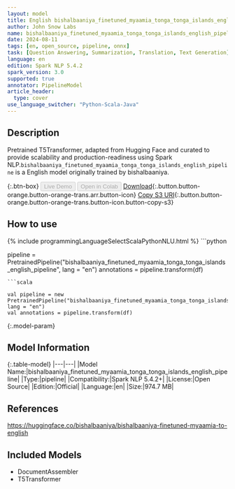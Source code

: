 ```yaml
---
layout: model
title: English bishalbaaniya_finetuned_myaamia_tonga_tonga_islands_english_pipeline pipeline T5Transformer from bishalbaaniya
author: John Snow Labs
name: bishalbaaniya_finetuned_myaamia_tonga_tonga_islands_english_pipeline
date: 2024-08-11
tags: [en, open_source, pipeline, onnx]
task: [Question Answering, Summarization, Translation, Text Generation]
language: en
edition: Spark NLP 5.4.2
spark_version: 3.0
supported: true
annotator: PipelineModel
article_header:
  type: cover
use_language_switcher: "Python-Scala-Java"
---
```


## Description

Pretrained T5Transformer, adapted from Hugging Face and curated to provide scalability and production-readiness using Spark NLP.`bishalbaaniya_finetuned_myaamia_tonga_tonga_islands_english_pipeline` is a English model originally trained by bishalbaaniya.

{:.btn-box}
<button class="button button-orange" disabled>Live Demo</button>
<button class="button button-orange" disabled>Open in Colab</button>
[Download](https://s3.amazonaws.com/auxdata.johnsnowlabs.com/public/models/bishalbaaniya_finetuned_myaamia_tonga_tonga_islands_english_pipeline_en_5.4.2_3.0_1723408909116.zip){:.button.button-orange.button-orange-trans.arr.button-icon}
[Copy S3 URI](s3://auxdata.johnsnowlabs.com/public/models/bishalbaaniya_finetuned_myaamia_tonga_tonga_islands_english_pipeline_en_5.4.2_3.0_1723408909116.zip){:.button.button-orange.button-orange-trans.button-icon.button-copy-s3}

## How to use



<div class="tabs-box" markdown="1">
{% include programmingLanguageSelectScalaPythonNLU.html %}
```python

pipeline = PretrainedPipeline("bishalbaaniya_finetuned_myaamia_tonga_tonga_islands_english_pipeline", lang = "en")
annotations =  pipeline.transform(df)   

```
```scala

val pipeline = new PretrainedPipeline("bishalbaaniya_finetuned_myaamia_tonga_tonga_islands_english_pipeline", lang = "en")
val annotations = pipeline.transform(df)

```
</div>

{:.model-param}
## Model Information

{:.table-model}
|---|---|
|Model Name:|bishalbaaniya_finetuned_myaamia_tonga_tonga_islands_english_pipeline|
|Type:|pipeline|
|Compatibility:|Spark NLP 5.4.2+|
|License:|Open Source|
|Edition:|Official|
|Language:|en|
|Size:|974.7 MB|

## References

https://huggingface.co/bishalbaaniya/bishalbaaniya-finetuned-myaamia-to-english

## Included Models

- DocumentAssembler
- T5Transformer